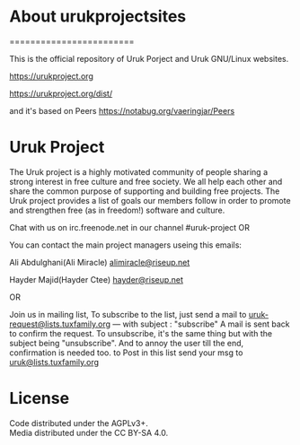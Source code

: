 # About urukprojectsites
========================

This is the official repository of Uruk Porject and Uruk GNU/Linux websites. 

https://urukproject.org

https://urukproject.org/dist/

and it's based on Peers 
https://notabug.org/vaeringjar/Peers

# Uruk Project
The Uruk project is a highly motivated community of people sharing a strong interest in free culture and free society. We all help each other and share the common purpose of supporting and building free projects. The Uruk project provides a list of goals our members follow in order to promote and strengthen free (as in freedom!) software and culture. 

Chat with us on irc.freenode.net in our channel #uruk-project
OR 

You can contact the main project managers useing this emails:

Ali Abdulghani(Ali Miracle) <alimiracle@riseup.net>

Hayder Majid(Hayder Ctee) <hayder@riseup.net>

OR 

Join us in mailing list, To subscribe to the list, just send a mail to uruk-request@lists.tuxfamily.org — with subject : "subscribe" A mail is sent back to confirm the request. To unsubscribe, it's the same thing but with the subject being "unsubscribe". And to annoy the user till the end, confirmation is needed too. to Post in this list send your msg to uruk@lists.tuxfamily.org

# License
Code distributed under the AGPLv3+.  
Media distributed under the CC BY-SA 4.0. 
